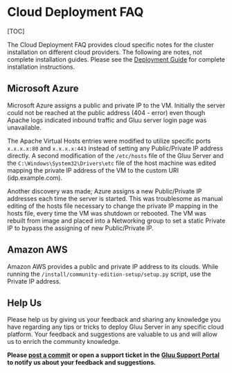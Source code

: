 # Cloud Deployment FAQ
[TOC]

The Cloud Deployment FAQ provides cloud specific notes for the cluster installation on different cloud providers. 
The following are notes, not complete installation guides. 
Please see the [Deployment Guide](http://www.gluu.org/docs/admin-guide/deployment/) for complete installation instructions.

## Microsoft Azure
Microsoft Azure assigns a public and private IP to the VM. Initially the server could not be reached at the public address (404 - error) even though Apache logs indicated inbound traffic and Gluu server login page was unavailable.

The Apache Virtual Hosts entries were modified to utilize specific ports `x.x.x.x:80` and `x.x.x.x:443` instead of setting any Public/Private IP address directly. A second modification of the `/etc/hosts` file of the Gluu Server and the `C:\Windows\System32\Drivers\etc` file of the host machine was edited mapping the private IP address of the VM to the custom URI (idp.example.com).

Another discovery was made; Azure assigns a new Public/Private IP addresses each time the server is started. This was troublesome as manual editing of the hosts file necessary to change the private IP mapping in the hosts file, every time the VM was shutdown or rebooted. 
The VM was rebuilt from image and placed into a Networking group to set a static Private IP to bypass the assigning of new Public/Private IP.

## Amazon AWS
Amazon AWS provides a public and private IP address to its clouds. 
While running the `/install/community-edition-setup/setup.py` script, use the Private IP address.

## Help Us

Please help us by giving us your feedback and sharing any knowledge you have regarding any tips or tricks to deploy Gluu Server in any specific cloud platform. Your feedback and suggestions are valuable to us and will allow us to enrich the community knowledge. 

**Please [post a commit](https://github.com/GluuFederation/docs/edit/master/sources/faq/cloud-faq.md) or open a support ticket in the [Gluu Support Portal](support.gluu.org) to notify us about your feedback and suggestions.**
